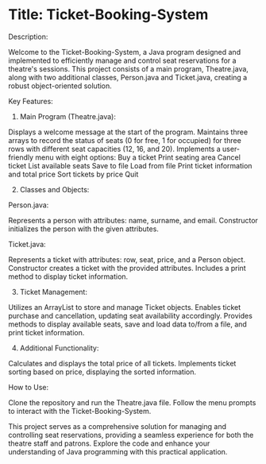 # Title: Ticket-Booking-System

Description:

Welcome to the Ticket-Booking-System, a Java program designed and implemented to efficiently manage and control seat reservations for a theatre's sessions. This project consists of a main program, Theatre.java, along with two additional classes, Person.java and Ticket.java, creating a robust object-oriented solution.

Key Features:

1. Main Program (Theatre.java):

Displays a welcome message at the start of the program.
Maintains three arrays to record the status of seats (0 for free, 1 for occupied) for three rows with different seat capacities (12, 16, and 20).
Implements a user-friendly menu with eight options:
Buy a ticket
Print seating area
Cancel ticket
List available seats
Save to file
Load from file
Print ticket information and total price
Sort tickets by price
Quit

2. Classes and Objects:

Person.java:

Represents a person with attributes: name, surname, and email.
Constructor initializes the person with the given attributes.

Ticket.java:

Represents a ticket with attributes: row, seat, price, and a Person object.
Constructor creates a ticket with the provided attributes.
Includes a print method to display ticket information.

3. Ticket Management:

Utilizes an ArrayList to store and manage Ticket objects.
Enables ticket purchase and cancellation, updating seat availability accordingly.
Provides methods to display available seats, save and load data to/from a file, and print ticket information.

4. Additional Functionality:

Calculates and displays the total price of all tickets.
Implements ticket sorting based on price, displaying the sorted information.

How to Use:

Clone the repository and run the Theatre.java file.
Follow the menu prompts to interact with the Ticket-Booking-System.


This project serves as a comprehensive solution for managing and controlling seat reservations, providing a seamless experience for both the theatre staff and patrons. Explore the code and enhance your understanding of Java programming with this practical application.
